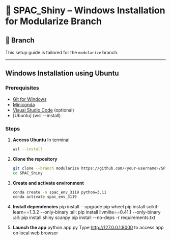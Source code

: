 # 🧬 SPAC_Shiny – Windows Installation for Modularize Branch

## 📁 Branch

This setup guide is tailored for the `modularize` branch.

---

## Windows Installation using Ubuntu

### Prerequisites

- [Git for Windows](https://git-scm.com/download/win)
- [Miniconda](https://docs.conda.io/en/latest/miniconda.html)
- [Visual Studio Code](https://code.visualstudio.com/) (optional)
- [Ubuntu] (wsl --install)

### Steps

1. **Access Ubuntu**
    In terminal
    ```bash
    wsl --install

2. **Clone the repository**
   ```bash
   git clone --branch modularize https://github.com/<your-username>/SPAC_Shiny.git
   cd SPAC_Shiny

3. **Create and activate environment**
    ```bash
    conda create -n spac_env_3119 python=3.11
    conda activate spac_env_3119

4. **Install dependencies**
    pip install --upgrade pip wheel
    pip install scikit-learn==1.3.2 --only-binary :all:
    pip install llvmlite==0.41.1 --only-binary :all:
    pip install shiny scanpy
    pip install --no-deps -r requirements.txt


5. **Launch the app**
    python.app.py
    Type http://127.0.0.1:8000 to access app on local web browser
    


